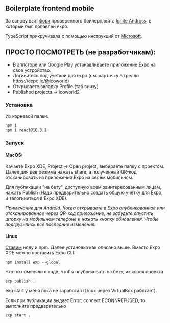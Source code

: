 ## Boilerplate frontend mobile

За основу взят [форк](https://github.com/jbosse/ignite-expo-boilerplate) проверенного бойлерплейта [Ignite Andross](https://github.com/infinitered/ignite),
в который был добавлен expo.

TypeScript прикручивала с помощью инструкций от [Microsoft](https://github.com/Microsoft/TypeScript-React-Native-Starter).

## ПРОСТО ПОСМОТРЕТЬ (не разработчикам):
- В аппсторе или Google Play устанавливаете приложение Expo на свое устройство. 
- Логинитесь под учеткой для expo (см. карточку в трелло https://expo.io/@icoworld)
- Открываете вкладку Profile (таб внизу)
- Published projects -> icoworld2


### Установка

Из корневой папки:
```
npm i
npm i react@16.3.1 
```

### Запуск

#### MacOS:
Качаете Expo XDE, Project -> Open project, выбираете папку с проектом. Далее для дев режима нажать share, а полученный QR-код отсканировать из приложения Expo на своём мобильном. 

Для публикации "на бету", доступную всем заинтересованным лицам, нажать Publish (Надо предварительно создать общую учётку для Expo, и залогиниться в Expo XDE).

*Примечание для Android.
Когда открываете в Expo опубликованное или отсканированное через QR-код приложение, не забудьте опустить шторку на мобильном телефоне и нажать кнопку обновления. Чтобы подгрузились все последние изменения.*

#### Linux
[Ставим](https://tecadmin.net/install-latest-nodejs-npm-on-ubuntu/) ноду и npm.
Далее установка как описано выше.
Вместо Expo XDE можно поставить Expo CLI:
```
npm install exp --global
```
Что-то поменяли в коде, чтобы опубликовать на бету, из корня проекта
```
exp publish .
```

exp start у меня пока не заработал (Linux через VirtualBox работает).

Если при публикации выдает Error: connect ECONNREFUSED, то выполните предварительно
 ```
exp start .
```
